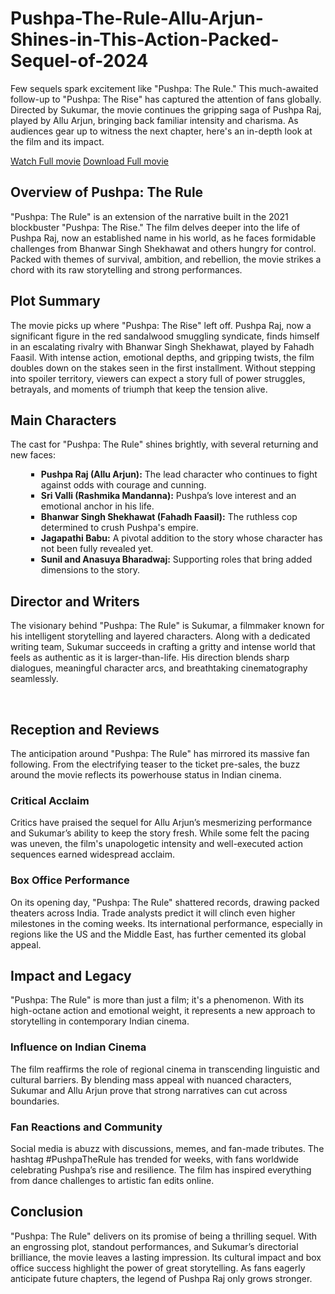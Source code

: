 <h1>Pushpa-The-Rule-Allu-Arjun-Shines-in-This-Action-Packed-Sequel-of-2024</h1>
<p>Few sequels spark excitement like "Pushpa: The Rule." This much-awaited follow-up to "Pushpa: The Rise" has captured the attention of fans globally. Directed by Sukumar, the movie continues the gripping saga of Pushpa Raj, played by Allu Arjun, bringing back familiar intensity and charisma. As audiences gear up to witness the next chapter, here's an in-depth look at the film and its impact.</p>
<!-- Place this tag where you want the button to render. -->
<a class="github-button" href="https://brainwaveai.net/read/pushpa-the-rule-sequel" data-color-scheme="no-preference: dark; light: light; dark: dark_high_contrast;" data-icon="octicon-eye" data-size="large" data-show-count="true" aria-label="https://brainwaveai.net/read/pushpa-the-rule-sequel">Watch Full movie</a>
<!-- Place this tag where you want the button to render. -->
<a class="github-button" href="https://brainwaveai.net/read/pushpa-the-rule-sequel" data-color-scheme="no-preference: dark; light: light; dark: dark_high_contrast;" data-icon="octicon-eye" data-size="large" data-show-count="true" aria-label="https://brainwaveai.net/read/pushpa-the-rule-sequel">Download Full movie</a>
<h2>Overview of Pushpa: The Rule</h2><p>"Pushpa: The Rule" is an extension of the narrative built in the 2021 blockbuster "Pushpa: The Rise." The film delves deeper into the life of Pushpa Raj, now an established name in his world, as he faces formidable challenges from Bhanwar Singh Shekhawat and others hungry for control. Packed with themes of survival, ambition, and rebellion, the movie strikes a chord with its raw storytelling and strong performances.</p><h2>Plot Summary</h2><p>The movie picks up where "Pushpa: The Rise" left off. Pushpa Raj, now a significant figure in the red sandalwood smuggling syndicate, finds himself in an escalating rivalry with Bhanwar Singh Shekhawat, played by Fahadh Faasil. With intense action, emotional depths, and gripping twists, the film doubles down on the stakes seen in the first installment. Without stepping into spoiler territory, viewers can expect a story full of power struggles, betrayals, and moments of triumph that keep the tension alive.</p><h2>Main Characters</h2><p>The cast for "Pushpa: The Rule" shines brightly, with several returning and new faces:</p><ul>
<li style="list-style-type: square; margin-left: 25px;"><strong>Pushpa Raj (Allu Arjun):</strong> The lead character who continues to fight against odds with courage and cunning.</li>
<li style="list-style-type: square; margin-left: 25px;"><strong>Sri Valli (Rashmika Mandanna):</strong> Pushpa’s love interest and an emotional anchor in his life.</li>
<li style="list-style-type: square; margin-left: 25px;"><strong>Bhanwar Singh Shekhawat (Fahadh Faasil):</strong> The ruthless cop determined to crush Pushpa's empire.</li>
<li style="list-style-type: square; margin-left: 25px;"><strong>Jagapathi Babu:</strong> A pivotal addition to the story whose character has not been fully revealed yet.</li>
<li style="list-style-type: square; margin-left: 25px;"><strong>Sunil and Anasuya Bharadwaj:</strong> Supporting roles that bring added dimensions to the story.</li>
</ul><h2>Director and Writers</h2><p>The visionary behind "Pushpa: The Rule" is Sukumar, a filmmaker known for his intelligent storytelling and layered characters. Along with a dedicated writing team, Sukumar succeeds in crafting a gritty and intense world that feels as authentic as it is larger-than-life. His direction blends sharp dialogues, meaningful character arcs, and breathtaking cinematography seamlessly.</p><br><h2>Reception and Reviews</h2><p>The anticipation around "Pushpa: The Rule" has mirrored its massive fan following. From the electrifying teaser to the ticket pre-sales, the buzz around the movie reflects its powerhouse status in Indian cinema.</p><h3>Critical Acclaim</h3><p>Critics have praised the sequel for Allu Arjun’s mesmerizing performance and Sukumar’s ability to keep the story fresh. While some felt the pacing was uneven, the film's unapologetic intensity and well-executed action sequences earned widespread acclaim.</p><h3>Box Office Performance</h3><p>On its opening day, "Pushpa: The Rule" shattered records, drawing packed theaters across India. Trade analysts predict it will clinch even higher milestones in the coming weeks. Its international performance, especially in regions like the US and the Middle East, has further cemented its global appeal.</p><h2>Impact and Legacy</h2><p>"Pushpa: The Rule" is more than just a film; it's a phenomenon. With its high-octane action and emotional weight, it represents a new approach to storytelling in contemporary Indian cinema.</p><h3>Influence on Indian Cinema</h3><p>The film reaffirms the role of regional cinema in transcending linguistic and cultural barriers. By blending mass appeal with nuanced characters, Sukumar and Allu Arjun prove that strong narratives can cut across boundaries.</p><h3>Fan Reactions and Community</h3><p>Social media is abuzz with discussions, memes, and fan-made tributes. The hashtag #PushpaTheRule has trended for weeks, with fans worldwide celebrating Pushpa’s rise and resilience. The film has inspired everything from dance challenges to artistic fan edits online.</p><h2>Conclusion</h2><p>
























</p><p>"Pushpa: The Rule" delivers on its promise of being a thrilling sequel. With an engrossing plot, standout performances, and Sukumar’s directorial brilliance, the movie leaves a lasting impression. Its cultural impact and box office success highlight the power of great storytelling. As fans eagerly anticipate future chapters, the legend of Pushpa Raj only grows stronger.</p>
